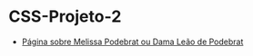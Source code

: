# CSS-Projeto-2

- [Página sobre Melissa Podebrat ou Dama Leão de Podebrat](https://ydvtim.github.io/CSS-Projeto-2/)
